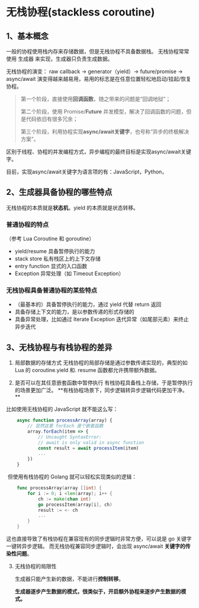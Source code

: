 # 无栈协程(stackless coroutine)
## 1、基本概念  
一般的协程使用栈内存来存储数据，但是无栈协程不具备数据栈。
无栈协程常常使用 生成器 来实现，生成器只负责生成数据。  

无栈协程的演变：
raw callback -> generator（yield）-> future/promise -> async/await
演变得越来越易用，易用的标志是在任意位置轻松地启动/挂起/恢复协程。  

> 第一个阶段，直接使用**回调函数**，随之带来的问题是“回调地狱”；
>
> 第二个阶段，使用 Promise/**Future** 并发模型，解决了回调函数的问题，但是代码依旧有很多冗余；
>
> 第三个阶段，利用协程实现**async/await关键字**，也号称“异步的终极解决方案”。



区别于线程、协程的并发编程方式，异步编程的最终目标是实现async/await关键字。

目前，实现async/await关键字为语言项的有：JavaScript，Python，





## 2、生成器具备协程的哪些特点  
无栈协程的本质就是**状态机**，yield 的本质就是状态转移。  

### 普通协程的特点
（参考 Lua Coroutine 和 goroutine）  

*   yield/resume 具备暂停执行的能力
*   stack store 私有栈区上的上下文存储
*   entry function 显式的入口函数
*   Exception 异常处理（如 Timeout Exception）


### 无栈协程具备普通协程的某些特点  

*   （最基本的）具备暂停执行的能力，通过 yield 代替 return 返回
*   具备存储上下文的能力，是以参数传递的形式存储的
*   具备异常处理，比如通过 Iterate Exception 迭代异常（如尾部元素）来终止异步迭代

  






## 3、无栈协程与有栈协程的差异  
1. 局部数据的存储方式 
    无栈协程的局部存储是通过参数传递实现的，典型的如 Lua 的 coroutine.yield 和. resume 函数都允许携带额外数据。  

  

2. 是否可以在其任意嵌套函数中暂停执行 
    有栈协程具备栈上存储，于是暂停执行的场景更加广泛。 
    **有栈协程场景下，同步逻辑转异步逻辑代码更加干净。 ** 

  

  比如使用无栈协程的 JavaScript 就不能这么写：  
```javascript
    async function processArray(array) {  
        // 显然这里 forEach 是个嵌套函数  
        array.forEach(item => {  
            // Uncaught SyntaxError:  
            // await is only valid in async function  
            const result = await processItem(item)  
            ...  
        })  
    }
```
​		但使用有栈协程的 Golang 就可以轻松实现类似的逻辑：  
```go
    func processArray(array []int) {  
        for i := 0; i <len(array); i++ {  
            ch := make(chan int)  
            go processItem(array[i], ch)  
            result := <- ch  
            ...  
        }  
    }  
```
这也直接导致了有栈协程在兼容现有的同步逻辑时非常方便，可以说是 go 关键字一键转异步逻辑。 
而无栈协程兼容同步逻辑时，会出现 async/await **关键字的传染性问题**。



3. 无栈协程的局限性

   生成器只能产生新的数据，不能进行**控制转移**。

   **生成器逐步产生数据的模式，很类似于，开启额外协程来逐步产生数据的模式。**





